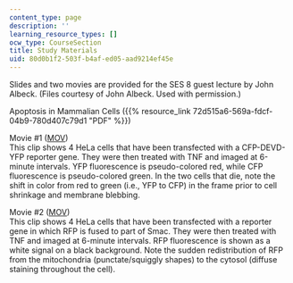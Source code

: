 ```yaml
---
content_type: page
description: ''
learning_resource_types: []
ocw_type: CourseSection
title: Study Materials
uid: 80d0b1f2-503f-b4af-ed05-aad9214ef45e
---
```


Slides and two movies are provided for the SES 8 guest lecture by John Albeck. (Files courtesy of John Albeck. Used with permission.)

Apoptosis in Mammalian Cells ({{% resource_link 72d515a6-569a-fdcf-04b9-780d407c79d1 "PDF" %}})

Movie #1 ([MOV](/ans7870/7/7.16/s05/studymaterials/hela6.mov))  
This clip shows 4 HeLa cells that have been transfected with a CFP-DEVD-YFP reporter gene. They were then treated with TNF and imaged at 6-minute intervals. YFP fluorescence is pseudo-colored red, while CFP fluorescence is pseudo-colored green. In the two cells that die, note the shift in color from red to green (i.e., YFP to CFP) in the frame prior to cell shrinkage and membrane blebbing.

Movie #2 ([MOV](/ans7870/7/7.16/s05/studymaterials/devdimsrfpmovie1.mov))  
This clip shows 4 HeLa cells that have been transfected with a reporter gene in which RFP is fused to part of Smac. They were then treated with TNF and imaged at 6-minute intervals. RFP fluorescence is shown as a white signal on a black background. Note the sudden redistribution of RFP from the mitochondria (punctate/squiggly shapes) to the cytosol (diffuse staining throughout the cell).